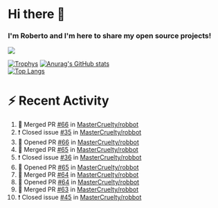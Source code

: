 # Hi there 👋
### I'm Roberto and I'm here to share my open source projects!

<img src="https://komarev.com/ghpvc/?username=mastercruelty&label=Profile views&color=0e75b6"><br>

[![Trophys](https://github-profile-trophy.vercel.app/?username=mastercruelty)](https://github.com/ryo-ma/github-profile-trophy)
[![Anurag's GitHub stats](https://github-readme-stats.vercel.app/api?username=mastercruelty&show_icons=true&theme=tokyonight)](https://github.com/anuraghazra/github-readme-stats)<br>
[![Top Langs](https://github-readme-stats.vercel.app/api/top-langs/?username=mastercruelty&exclude_repo=Alarm-project&langs_count=6&layout=compact&theme=tokyonight)](https://github.com/anuraghazra/github-readme-stats)

# :zap: Recent Activity
<!--START_SECTION:activity-->
1. 🎉 Merged PR [#66](https://github.com/MasterCruelty/robbot/pull/66) in [MasterCruelty/robbot](https://github.com/MasterCruelty/robbot)
2. ❗️ Closed issue [#35](https://github.com/MasterCruelty/robbot/issues/35) in [MasterCruelty/robbot](https://github.com/MasterCruelty/robbot)
3. 💪 Opened PR [#66](https://github.com/MasterCruelty/robbot/pull/66) in [MasterCruelty/robbot](https://github.com/MasterCruelty/robbot)
4. 🎉 Merged PR [#65](https://github.com/MasterCruelty/robbot/pull/65) in [MasterCruelty/robbot](https://github.com/MasterCruelty/robbot)
5. ❗️ Closed issue [#36](https://github.com/MasterCruelty/robbot/issues/36) in [MasterCruelty/robbot](https://github.com/MasterCruelty/robbot)
6. 💪 Opened PR [#65](https://github.com/MasterCruelty/robbot/pull/65) in [MasterCruelty/robbot](https://github.com/MasterCruelty/robbot)
7. 🎉 Merged PR [#64](https://github.com/MasterCruelty/robbot/pull/64) in [MasterCruelty/robbot](https://github.com/MasterCruelty/robbot)
8. 💪 Opened PR [#64](https://github.com/MasterCruelty/robbot/pull/64) in [MasterCruelty/robbot](https://github.com/MasterCruelty/robbot)
9. 🎉 Merged PR [#63](https://github.com/MasterCruelty/robbot/pull/63) in [MasterCruelty/robbot](https://github.com/MasterCruelty/robbot)
10. ❗️ Closed issue [#45](https://github.com/MasterCruelty/robbot/issues/45) in [MasterCruelty/robbot](https://github.com/MasterCruelty/robbot)
<!--END_SECTION:activity-->
